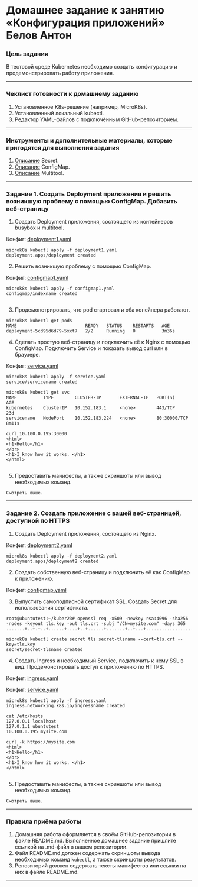 # Домашнее задание к занятию «Конфигурация приложений» Белов Антон

### Цель задания

В тестовой среде Kubernetes необходимо создать конфигурацию и продемонстрировать работу приложения.

------

### Чеклист готовности к домашнему заданию

1. Установленное K8s-решение (например, MicroK8s).
2. Установленный локальный kubectl.
3. Редактор YAML-файлов с подключённым GitHub-репозиторием.

------

### Инструменты и дополнительные материалы, которые пригодятся для выполнения задания

1. [Описание](https://kubernetes.io/docs/concepts/configuration/secret/) Secret.
2. [Описание](https://kubernetes.io/docs/concepts/configuration/configmap/) ConfigMap.
3. [Описание](https://github.com/wbitt/Network-MultiTool) Multitool.

------

### Задание 1. Создать Deployment приложения и решить возникшую проблему с помощью ConfigMap. Добавить веб-страницу

1. Создать Deployment приложения, состоящего из контейнеров busybox и multitool.

Конфиг: [deployment1.yaml](https://github.com/Belovant/kubernetes/blob/main/8/deployment1.yaml)

```
microk8s kubectl apply -f deployment1.yaml
deployment.apps/deployment created
```

2. Решить возникшую проблему с помощью ConfigMap.

Конфиг: [configmap1.yaml](https://github.com/Belovant/kubernetes/blob/main/8/configmap1.yaml)

```
microk8s kubectl apply -f configmap1.yaml
configmap/indexname created


```
3. Продемонстрировать, что pod стартовал и оба конейнера работают.

```
microk8s kubectl get pods
NAME                          READY   STATUS    RESTARTS   AGE
deployment-5cd95d6d79-5xxt7   2/2     Running   0          3m36s

```
4. Сделать простую веб-страницу и подключить её к Nginx с помощью ConfigMap. Подключить Service и показать вывод curl или в браузере.

Конфиг: [service.yaml](https://github.com/Belovant/kubernetes/blob/main/8/service.yaml)
```
microk8s kubectl apply -f service.yaml
service/servicename created

microk8s kubectl get svc
NAME          TYPE        CLUSTER-IP       EXTERNAL-IP   PORT(S)        AGE
kubernetes    ClusterIP   10.152.183.1     <none>        443/TCP        23d
servicename   NodePort    10.152.183.224   <none>        80:30000/TCP   8m11s

curl 10.100.0.195:30000
<html>
<h1>Hello</h1>
</br>
<h1>I know how it works. </h1>
</html>


```
5. Предоставить манифесты, а также скриншоты или вывод необходимых команд.

```
Смотреть выше.
```

------

### Задание 2. Создать приложение с вашей веб-страницей, доступной по HTTPS 

1. Создать Deployment приложения, состоящего из Nginx.

Конфиг: [deployment2.yaml](https://github.com/Belovant/kubernetes/blob/main/8/deployment2.yaml)
```
microk8s kubectl apply -f deployment2.yaml
deployment.apps/deployment2 created

```
2. Создать собственную веб-страницу и подключить её как ConfigMap к приложению.

Конфиг: [configmap.yaml](https://github.com/Belovant/kubernetes/blob/main/8/configmap.yaml)

3. Выпустить самоподписной сертификат SSL. Создать Secret для использования сертификата.

```
root@ubuntutest:~/kuber23# openssl req -x509 -newkey rsa:4096 -sha256 -nodes -keyout tls.key -out tls.crt -subj "/CN=mysite.com" -days 365
.......+..+.+..+......+....+..+......+.......+..+...+..................+...+.......+...+.....+......+.+..................+..+.......+..+.+..+...+...+......+....+.....+......+....+......+........+.+..+....+++++++++++++++++++++++++++++++++++++++++++++++++++++++++++++++++*.....+........+....+..+.+.........+......+...+............+..+...........+...+....+.....+.+...+..............+...+....

microk8s kubectl create secret tls secret-tlsname --cert=tls.crt --key=tls.key
secret/secret-tlsname created

```
4. Создать Ingress и необходимый Service, подключить к нему SSL в вид. Продемонстировать доступ к приложению по HTTPS.

Конфиг: [ingress.yaml](https://github.com/Belovant/kubernetes/blob/main/8/ingress.yaml)

Конфиг: [service.yaml](https://github.com/Belovant/kubernetes/blob/main/8/service.yaml)
```
microk8s kubectl apply -f ingress.yaml
ingress.networking.k8s.io/ingressname created

cat /etc/hosts
127.0.0.1 localhost
127.0.1.1 ubuntutest
10.100.0.195 mysite.com

curl -k https://mysite.com
<html>
<h1>Hello</h1>
</br>
<h1>I know how it works. </h1>
</html>


```
5. Предоставить манифесты, а также скриншоты или вывод необходимых команд.

```
Смотреть выше.
```
------

### Правила приёма работы

1. Домашняя работа оформляется в своём GitHub-репозитории в файле README.md. Выполненное домашнее задание пришлите ссылкой на .md-файл в вашем репозитории.
2. Файл README.md должен содержать скриншоты вывода необходимых команд `kubectl`, а также скриншоты результатов.
3. Репозиторий должен содержать тексты манифестов или ссылки на них в файле README.md.

------
